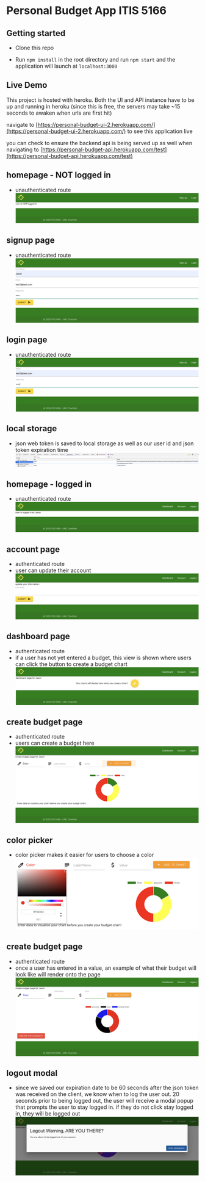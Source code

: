 # Personal Budget App ITIS 5166

## Getting started

- Clone this repo

- Run `npm install` in the root directory and run `npm start` and the application will launch at `localhost:3000`

## Live Demo

This project is hosted with heroku. Both the UI and API instance have to be up and running in heroku (since this is free, the servers may take ~15 seconds to awaken when urls are first hit)

navigate to [https://personal-budget-ui-2.herokuapp.com/](https://personal-budget-ui-2.herokuapp.com/) to see this application live

you can check to ensure the backend api is being served up as well when navigating to [https://personal-budget-api.herokuapp.com/test](https://personal-budget-api.herokuapp.com/test)

## homepage - NOT logged in

- unauthenticated route
  <img src="public/homepage-loggedout.png">

## signup page

- unauthenticated route
  <img src="public/signup.png">

## login page

- unauthenticated route
  <img src="public/login.png">

## local storage

- json web token is saved to local storage as well as our user id and json token expiration time
  <img src="public/localstorage.png">

## homepage - logged in

- unauthenticated route
  <img src="public/homepage-loggedin.png">

## account page

- authenticated route
- user can update their account
  <img src="public/updateprofile.png">

## dashboard page

- authenticated route
- if a user has not yet entered a budget, this view is shown where users can click the button to create a budget chart
  <img src="public/dashboard-no-chart.png">

## create budget page

- authenticated route
- users can create a budget here
  <img src="public/createbudget.png">

## color picker

- color picker makes it easier for users to choose a color
  <img src="public/colorpicker.png">

## create budget page

- authenticated route
- once a user has entered in a value, an example of what their budget will look like will render onto the page
  <img src="public/createbudgetexample.png">

## logout modal

- since we saved our expiration date to be 60 seconds after the json token was received on the client, we know when to log the user out. 20 seconds prior to being logged out, the user will receive a modal popup that prompts the user to stay logged in. if they do not click stay logged in, they will be logged out
  <img src="public/logoutmodal.png">

